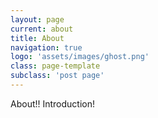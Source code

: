 ```yaml
---
layout: page
current: about
title: About
navigation: true
logo: 'assets/images/ghost.png'
class: page-template
subclass: 'post page'
---
```


About!! Introduction!